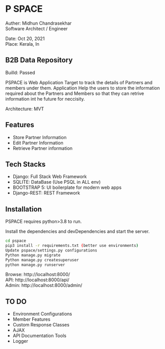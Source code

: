 # P SPACE
Auther: Midhun Chandrasekhar
<br>
Software Architect / Engineer

Date: Oct 20, 2021
<br>
Place: Kerala, In

## B2B Data Repository

Builld: Passed

PSPACE is Web Application Target to track the details of Partners and members under them. Application Help the users to store the information required about the Partners and Members so that they can retrive information int he future for neccisity. 

Architecture: MVT

## Features

- Store Partner Information
- Edit Partner Information
- Retrieve Partner information

## Tech Stacks

- Django: Full Stack Web Framework
- SQLITE: DataBase (Use PSQL in ALL env)
- BOOTSTRAP 5: UI boilerplate for modern web apps
- Django-REST: REST Framework

## Installation

PSPACE requires python>3.8 to run.

Install the dependencies and devDependencies and start the server.

```sh
cd pspace
pip3 install -r requirements.txt (better use environments)
Update pspace/settings.py configurations
Python manage.py migrate
Python manage.py createsuperuser
python manage.py runserver
```

Browse: http://localhost:8000/
<br>
API: http://localhost:8000/api/
<br>
Admin: http://localhost:8000/admin/

## TO DO

- Environment Configurations
- Member Features
- Custom Response Classes
- AJAX
- API Documentation Tools
- Logger
